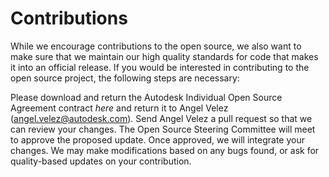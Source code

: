 # Contributions

While we encourage contributions to the open source, we also want to make sure that we maintain our high quality standards for code that makes it into an official release. If you would be interested in contributing to the open source project, the following steps are necessary:

Please download and return the Autodesk Individual Open Source Agreement contract _here_ and return it to Angel Velez (angel.velez@autodesk.com).
Send Angel Velez a pull request so that we can review your changes.
The Open Source Steering Committee will meet to approve the proposed update.
Once approved, we will integrate your changes. We may make modifications based on any bugs found, or ask for quality-based updates on your contribution.
